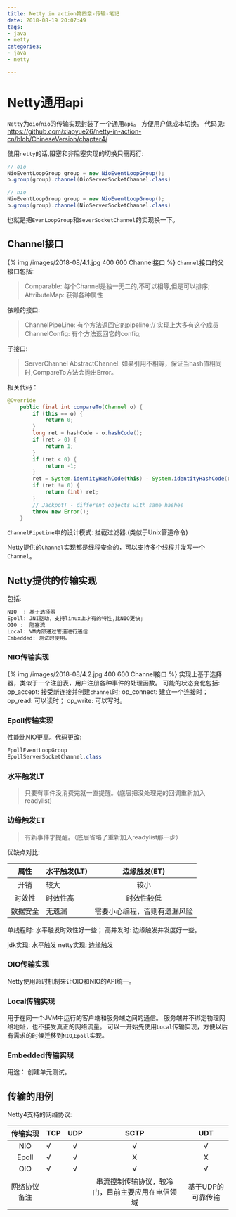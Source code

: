 ```yaml
---
title: Netty in action第四章-传输-笔记
date: 2018-08-19 20:07:49
tags: 
- java
- netty
categories:
- java
- netty

---
```



# Netty通用api
`Netty`为`oio`/`nio`的传输实现封装了一个通用`api`。
方便用户低成本切换。
代码见:
https://github.com/xiaoyue26/netty-in-action-cn/blob/ChineseVersion/chapter4/

使用`netty`的话,阻塞和非阻塞实现的切换只需两行:
```java
// oio
NioEventLoopGroup group = new NioEventLoopGroup();
b.group(group).channel(OioServerSocketChannel.class)

// nio
NioEventLoopGroup group = new NioEventLoopGroup();
b.group(group).channel(NioServerSocketChannel.class)
```
也就是把`EvenLoopGroup`和`SeverSocketChannel`的实现换一下。


## Channel接口
{% img /images/2018-08/4.1.jpg 400 600 Channel接口 %}
`Channel`接口的父接口包括:
> Comparable<Channel>: 每个Channel是独一无二的,不可以相等,但是可以排序;
AttributeMap: 获得各种属性

依赖的接口:
> ChannelPipeLine: 有个方法返回它的pipeline;// 实现上大多有这个成员
ChannelConfig: 有个方法返回它的config;

子接口:
> ServerChannel
AbstractChannel: 如果引用不相等，保证当hash值相同时,CompareTo方法会抛出Error。

相关代码：
```java
@Override
    public final int compareTo(Channel o) {
        if (this == o) {
            return 0;
        }
        long ret = hashCode - o.hashCode();
        if (ret > 0) {
            return 1;
        }
        if (ret < 0) {
            return -1;
        }
        ret = System.identityHashCode(this) - System.identityHashCode(o);
        if (ret != 0) {
            return (int) ret;
        }
        // Jackpot! - different objects with same hashes
        throw new Error();
    }
```





`ChannelPipeLine`中的设计模式: 拦截过滤器.(类似于Unix管道命令)

Netty提供的`Channel`实现都是线程安全的，可以支持多个线程并发写一个`Channel`。


## Netty提供的传输实现
包括:
```java
NIO  : 基于选择器
Epoll: JNI驱动，支持linux上才有的特性,比NIO更快;
OIO :  阻塞流
Local: VM内部通过管道进行通信
Embedded: 测试时使用。
```

### NIO传输实现
{% img /images/2018-08/4.2.jpg 400 600 Channel接口 %}
实现上基于选择器，类似于一个注册表，用户注册各种事件的处理函数。
可能的状态变化包括:
op_accept: 接受新连接并创建`channel`时; 
op_connect: 建立一个连接时；
op_read: 可以读时；
op_write: 可以写时。


### Epoll传输实现
性能比NIO更高。代码更改:
```java
EpollEventLoopGroup
EpollServerSocketChannel.class
```

### 水平触发LT
> 只要有事件没消费完就一直提醒。(底层把没处理完的回调重新加入readylist)
 

### 边缘触发ET
> 有新事件才提醒。（底层省略了重新加入readylist那一步）


优缺点对比:

|    属性    | 水平触发(LT)   |  边缘触发(ET)  |  
| :--------:   | :----- | :-----: |  
|  开销 | 较大    |较小      |  
| 时效性| 时效性高  | 时效性较低     | 
| 数据安全| 无遗漏  | 需要小心编程，否则有遗漏风险     | 

单线程时: 水平触发时效性好一些；
高并发时: 边缘触发并发度好一些。


jdk实现: 水平触发
netty实现: 边缘触发

### OIO传输实现
Netty使用超时机制来让OIO和NIO的API统一。

### Local传输实现
用于在同一个JVM中运行的客户端和服务端之间的通信。 
服务端并不绑定物理网络地址，也不接受真正的网络流量。
可以一开始先使用`Local`传输实现，方便以后有需求的时候迁移到`NIO`,`Epoll`实现。

### Embedded传输实现
用途： 创建单元测试。

## 传输的用例
Netty4支持的网络协议:

|    传输实现    | TCP  |  UDP |  SCTP |  UDT |  
| :--------:   | :----- | :-----: |   :-----: |   :-----: |  
|  NIO |  √    |√       |  √       |  √       |  
|  Epoll | √     |√       |  X      |  X      |  
|  OIO | √     |√       |  √       |  √       |  
|  网络协议备注 |      |       |   串流控制传输协议，较冷门，目前主要应用在电信领域      |  基于UDP的可靠传输      |  
 